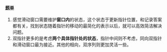 #### [题单](https://leetcode.cn/discuss/post/3578981/ti-dan-hua-dong-chuang-kou-ding-chang-bu-rzz7/)
1. 感觉滑动窗口需要维护**窗口内**的状态，这个状态于更新指针位置，和记录答案都有关，找到状态随着指针的移动的最简化的表示以后，就可以高效简洁解决问题。
2. 双指针更多的是考虑**两个具体指针处的状态**，指针中间则不考虑，同向双指针和滑动窗口最为接近。其他的相向，双序列则更加灵活一些。